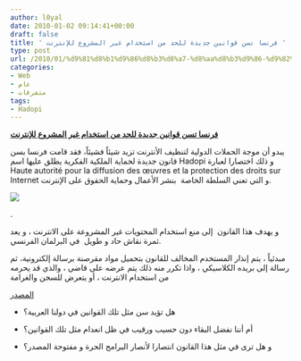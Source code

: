 ```yaml
---
author: l0yal
date: 2010-01-02 09:14:41+00:00
draft: false
title: ' فرنسا تسن قوانين جديدة للحد من استخدام غير المشروع للإنترنت '
type: post
url: /2010/01/%d9%81%d8%b1%d9%86%d8%b3%d8%a7-%d8%aa%d8%b3%d9%86-%d9%82%d9%88%d8%a7%d9%86%d9%8a%d9%86-%d8%ac%d8%af%d9%8a%d8%af%d8%a9-%d9%84%d9%84%d8%a7%d8%b3%d8%aa%d8%ae%d8%af%d8%a7%d9%85-%d8%ba%d9%8a%d8%b1-%d8%a7/
categories:
- Web
- عام
- متفرقات
tags:
- Hadopi
---
```


[**فرنسا تسن قوانين جديدة للحد من استخدام غير المشروع للإنترنت**](http://www.it-scoop.com/2010/01/%d9%81%d8%b1%d9%86%d8%b3%d8%a7-%d8%aa%d8%b3%d9%86-%d9%82%d9%88%d8%a7%d9%86%d9%8a%d9%86-%d8%ac%d8%af%d9%8a%d8%af%d8%a9-%d9%84%d9%84%d8%a7%d8%b3%d8%aa%d8%ae%d8%af%d8%a7%d9%85-%d8%ba%d9%8a%d8%b1-%d8%a7/)


يبدو أن موجة الحملات الدولية لتنظيف الأنترنت تزيد شيئاً فشيئاً، فقد قامت فرنسا بسن قانون جديدة لحماية الملكية الفكرية يطلق عليها اسم Hadopi و ذلك اختصارا لعبارة Haute autorité pour la diffusion des œuvres et la protection des droits sur Internet و التي تعني السلطة الخاصة  بنشر الأعمال وحماية الحقوق على الإنترنت.

[![](http://www.it-scoop.com/wp-content/uploads/2010/01/internet-law.jpg)
](http://www.it-scoop.com/2010/01/%d9%81%d8%b1%d9%86%d8%b3%d8%a7-%d8%aa%d8%b3%d9%86-%d9%82%d9%88%d8%a7%d9%86%d9%8a%d9%86-%d8%ac%d8%af%d9%8a%d8%af%d8%a9-%d9%84%d9%84%d8%a7%d8%b3%d8%aa%d8%ae%d8%af%d8%a7%d9%85-%d8%ba%d9%8a%d8%b1-%d8%a7/)

.

و يهدف هذا القانون  إلى منع استخدام المحتويات غير المشروعة على الانترنت ، و يعد ثمرة نقاش حاد و طويل  في البرلمان الفرنسي.

مبدئياً ، يتم إنذار المستخدم المخالف للقانون بتحميل مواد مقرصنة برسالة إلكترونية، ثم رسالة إلى بريده الكلاسيكي ، واذا تكرر منه ذلك يتم عرضه على قاضي ، والذي قد يحرمه من استخدام الانترنت ، أو يتعرض للسجن والغرامة

[المصدر](http://news.bbc.co.uk/2/hi/europe/8436745.stm)

- هل تؤيد سن مثل تلك القوانين في دولنا العربية؟

- أم أننا نفضل البقاء دون حسيب ورقيب في ظل انعدام مثل تلك القوانين؟

- و هل ترى في مثل هذا القانون انتصارا لأنصار البرامج الحرة و مفتوحة المصدر؟
